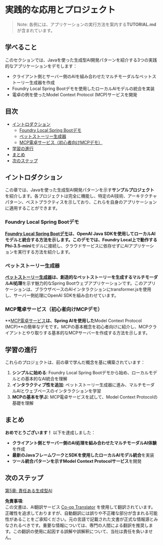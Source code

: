 <!--
CO_OP_TRANSLATOR_METADATA:
{
  "original_hash": "da1b6d87b8a73306b29f9a1bdd681221",
  "translation_date": "2025-07-21T16:31:16+00:00",
  "source_file": "04-PracticalSamples/README.md",
  "language_code": "ja"
}
-->
# 実践的な応用とプロジェクト

> Note: 各例には、アプリケーションの実行方法を案内する**TUTORIAL.md**が含まれています。

## 学べること
このセクションでは、Javaを使った生成型AI開発パターンを紹介する3つの実践的なアプリケーションをデモします：
- クライアント側とサーバー側のAIを組み合わせたマルチモーダルなペットストーリー生成器を作成
- Foundry Local Spring Bootデモを使用したローカルAIモデルの統合を実装
- 電卓の例を使ったModel Context Protocol (MCP)サービスを開発

## 目次

- [イントロダクション](../../../04-PracticalSamples)
  - [Foundry Local Spring Bootデモ](../../../04-PracticalSamples)
  - [ペットストーリー生成器](../../../04-PracticalSamples)
  - [MCP電卓サービス（初心者向けMCPデモ）](../../../04-PracticalSamples)
- [学習の進行](../../../04-PracticalSamples)
- [まとめ](../../../04-PracticalSamples)
- [次のステップ](../../../04-PracticalSamples)

## イントロダクション

この章では、Javaを使った生成型AI開発パターンを示す**サンプルプロジェクト**を紹介します。各プロジェクトは完全に機能し、特定のAI技術、アーキテクチャパターン、ベストプラクティスを示しており、これらを自身のアプリケーションに適用することができます。

### Foundry Local Spring Bootデモ

**[Foundry Local Spring Bootデモ](foundrylocal/README.md)**は、**OpenAI Java SDK**を使用してローカルAIモデルと統合する方法を示します。このデモでは、Foundry Local上で動作する**Phi-3.5-mini**モデルに接続し、クラウドサービスに依存せずにAIアプリケーションを実行する方法を紹介します。

### ペットストーリー生成器

**[ペットストーリー生成器](petstory/README.md)**は、創造的なペットストーリーを生成する**マルチモーダルAI処理**を示す魅力的なSpring Bootウェブアプリケーションです。このアプリケーションは、ブラウザベースのAIインタラクションにtransformer.jsを使用し、サーバー側処理にOpenAI SDKを組み合わせています。

### MCP電卓サービス（初心者向けMCPデモ）

**[MCP電卓サービス](mcp/calculator/README.md)**は、Spring AIを使用した**Model Context Protocol (MCP)**の簡単なデモです。MCPの基本概念を初心者向けに紹介し、MCPクライアントとやり取りする基本的なMCPサーバーを作成する方法を示します。

## 学習の進行

これらのプロジェクトは、前の章で学んだ概念を基に構築されています：

1. **シンプルに始める**: Foundry Local Spring Bootデモから始め、ローカルモデルとの基本的なAI統合を理解
2. **インタラクティブ性を追加**: ペットストーリー生成器に進み、マルチモーダルAIとウェブベースのインタラクションを学習
3. **MCPの基本を学ぶ**: MCP電卓サービスを試して、Model Context Protocolの基礎を理解

## まとめ

**おめでとうございます！** 以下を達成しました：

- **クライアント側とサーバー側のAI処理を組み合わせたマルチモーダルAI体験**を作成
- **最新のJavaフレームワークとSDKを使用したローカルAIモデル統合**を実装
- **ツール統合パターンを示すModel Context Protocolサービス**を開発

## 次のステップ

[第5章: 責任ある生成型AI](../05-ResponsibleGenAI/README.md)

**免責事項**:  
この文書は、AI翻訳サービス [Co-op Translator](https://github.com/Azure/co-op-translator) を使用して翻訳されています。正確性を追求しておりますが、自動翻訳には誤りや不正確な部分が含まれる可能性があることをご承知ください。元の言語で記載された文書が正式な情報源とみなされるべきです。重要な情報については、専門の人間による翻訳を推奨します。この翻訳の使用に起因する誤解や誤解釈について、当社は責任を負いません。